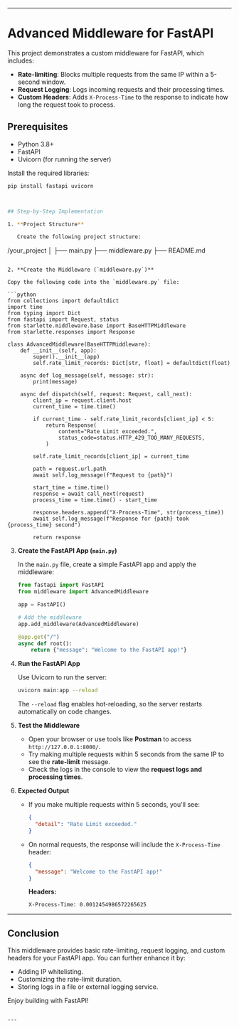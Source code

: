 
---


# Advanced Middleware for FastAPI

This project demonstrates a custom middleware for FastAPI, which includes:

- **Rate-limiting**: Blocks multiple requests from the same IP within a 5-second window.
- **Request Logging**: Logs incoming requests and their processing times.
- **Custom Headers**: Adds `X-Process-Time` to the response to indicate how long the request took to process.

## Prerequisites

- Python 3.8+
- FastAPI
- Uvicorn (for running the server)

Install the required libraries:

```bash
pip install fastapi uvicorn



## Step-by-Step Implementation

1. **Project Structure**

   Create the following project structure:

   ```
   /your_project
   │
   ├── main.py
   ├── middleware.py
   ├── README.md
   ```

2. **Create the Middleware (`middleware.py`)**

   Copy the following code into the `middleware.py` file:

   ```python
   from collections import defaultdict
   import time
   from typing import Dict
   from fastapi import Request, status
   from starlette.middleware.base import BaseHTTPMiddleware
   from starlette.responses import Response

   class AdvancedMiddleware(BaseHTTPMiddleware):
       def __init__(self, app):
           super().__init__(app)
           self.rate_limit_records: Dict[str, float] = defaultdict(float)

       async def log_message(self, message: str):
           print(message)

       async def dispatch(self, request: Request, call_next):
           client_ip = request.client.host
           current_time = time.time()

           if current_time - self.rate_limit_records[client_ip] < 5:
               return Response(
                   content="Rate Limit exceeded.",
                   status_code=status.HTTP_429_TOO_MANY_REQUESTS,
               )

           self.rate_limit_records[client_ip] = current_time

           path = request.url.path
           await self.log_message(f"Request to {path}")

           start_time = time.time()
           response = await call_next(request)
           process_time = time.time() - start_time

           response.headers.append("X-Process-Time", str(process_time))
           await self.log_message(f"Response for {path} took {process_time} second")

           return response
   ```

3. **Create the FastAPI App (`main.py`)**

   In the `main.py` file, create a simple FastAPI app and apply the middleware:

   ```python
   from fastapi import FastAPI
   from middleware import AdvancedMiddleware

   app = FastAPI()

   # Add the middleware
   app.add_middleware(AdvancedMiddleware)

   @app.get("/")
   async def root():
       return {"message": "Welcome to the FastAPI app!"}
   ```

4. **Run the FastAPI App**

   Use Uvicorn to run the server:

   ```bash
   uvicorn main:app --reload
   ```

   The `--reload` flag enables hot-reloading, so the server restarts automatically on code changes.

5. **Test the Middleware**

   - Open your browser or use tools like **Postman** to access `http://127.0.0.1:8000/`.
   - Try making multiple requests within 5 seconds from the same IP to see the **rate-limit** message.
   - Check the logs in the console to view the **request logs and processing times**.

6. **Expected Output**

   - If you make multiple requests within 5 seconds, you'll see:

     ```json
     {
       "detail": "Rate Limit exceeded."
     }
     ```

   - On normal requests, the response will include the `X-Process-Time` header:

     ```json
     {
       "message": "Welcome to the FastAPI app!"
     }
     ```

     **Headers:**
     ```
     X-Process-Time: 0.0012454986572265625
     ```

---

## Conclusion

This middleware provides basic rate-limiting, request logging, and custom headers for your FastAPI app. You can further enhance it by:
- Adding IP whitelisting.
- Customizing the rate-limit duration.
- Storing logs in a file or external logging service.

Enjoy building with FastAPI!
```

---

